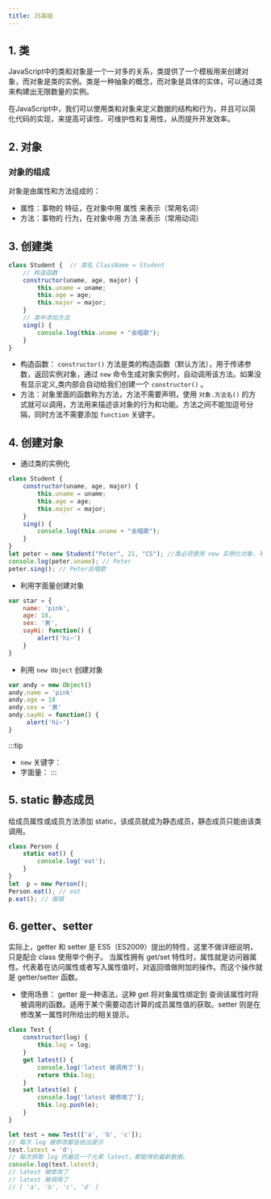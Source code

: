 ```yaml
---
title: JS高级
---
```


## 1. 类
JavaScript中的类和对象是一个一对多的关系，类提供了一个模板用来创建对象，而对象是类的实例。类是一种抽象的概念，而对象是具体的实体，可以通过类来构建出无限数量的实例。

在JavaScript中，我们可以使用类和对象来定义数据的结构和行为，并且可以简化代码的实现，来提高可读性、可维护性和复用性，从而提升开发效率。
## 2. 对象
### 对象的组成
对象是由属性和方法组成的：
* 属性：事物的 特征，在对象中用 属性 来表示（常用名词）
* 方法：事物的 行为，在对象中用 方法 来表示（常用动词）

## 3. 创建类
```js
class Student {  // 类名 ClassName = Student
    // 构造函数
    constructor(uname, age, major) {
        this.uname = uname;
        this.age = age;
        this.major = major;
    }
    // 类中添加方法
    sing() {
        console.log(this.uname + "会唱歌");
    }
}
```
* 构造函数： `constructor()` 方法是类的构造函数（默认方法），用于传递参数，返回实例对象，通过 `new` 命令生成对象实例时，自动调用该方法。如果没有显示定义,类内部会自动给我们创建一个 `constructor()` 。
* 方法：对象里面的函数称为方法，方法不需要声明，使用 `对象.方法名()` 的方式就可以调用，方法用来描述该对象的行为和功能。方法之间不能加逗号分隔，同时方法不需要添加 `function` 关键字。
## 4. 创建对象
* 通过类的实例化
```js
class Student {
    constructor(uname, age, major) {
        this.uname = uname;
        this.age = age;
        this.major = major;
    }
    sing() {
        console.log(this.uname + "会唱歌");
    }
}
let peter = new Student("Peter", 21, "CS"); //类必须使用 new 实例化对象，不可省略
console.log(peter.uname); // Peter
peter.sing(); // Peter会唱歌
```
* 利用字面量创建对象
```js
var star = {
    name: 'pink',
    age: 18,
    sex: '男',
    sayHi: function() {
        alert('hi~')
    }
}
```
* 利用 `new Object` 创建对象
```js
var andy = new Object()
andy.name = 'pink'
andy.age = 18
andy.sex = '男'
andy.sayHi = function() {
     alert('hi~')
}
```
:::tip
* `new` 关键字：
* 字面量：
:::

## 5. static 静态成员
给成员属性或成员方法添加 static，该成员就成为静态成员，静态成员只能由该类调用。
```js
class Person {
    static eat() {
        console.log('eat');
    }
}
let  p = new Person();
Person.eat(); // eat
p.eat(); // 报错
```
## 6. getter、setter
实际上，getter 和 setter 是 ES5（ES2009）提出的特性，这里不做详细说明，只是配合 class 使用举个例子。
当属性拥有 get/set 特性时，属性就是访问器属性。代表着在访问属性或者写入属性值时，对返回值做附加的操作。而这个操作就是 getter/setter 函数。

* 使用场景： getter 是一种语法，这种 get 将对象属性绑定到 查询该属性时将被调用的函数。适用于某个需要动态计算的成员属性值的获取。setter 则是在修改某一属性时所给出的相关提示。
```js
class Test {
    constructor(log) {
        this.log = log;
    }
    get latest() {
        console.log('latest 被调用了');
        return this.log;
    }
    set latest(e) {
        console.log('latest 被修改了');
        this.log.push(e);
    }
}

let test = new Test(['a', 'b', 'c']);
// 每次 log 被修改都会给出提示
test.latest = 'd';
// 每次获取 log 的最后一个元素 latest，都能得到最新数据。
console.log(test.latest);
// latest 被修改了
// latest 被调用了
// [ 'a', 'b', 'c', 'd' ]
```



